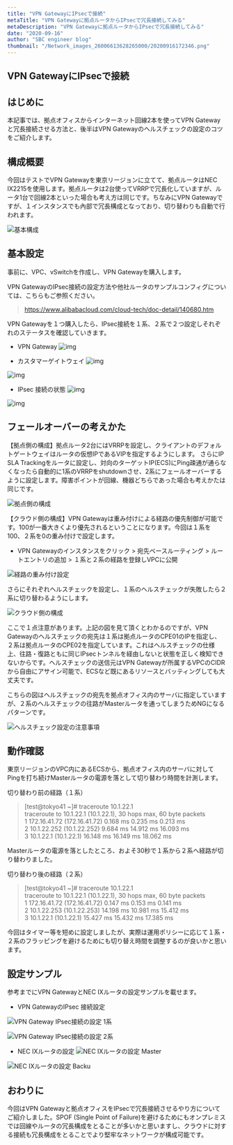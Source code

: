 ```yaml
---
title: "VPN GatewayにIPsecで接続"
metaTitle: "VPN Gatewayに拠点ルータからIPsecで冗長接続してみる"
metaDescription: "VPN Gatewayに拠点ルータからIPsecで冗長接続してみる"
date: "2020-09-16"
author: "SBC engineer blog"
thumbnail: "/Network_images_26006613628265000/20200916172346.png"
---
```


## VPN GatewayにIPsecで接続

## はじめに

本記事では、拠点オフィスからインターネット回線2本を使ってVPN Gatewayと冗長接続させる方法と、後半はVPN Gatewayのヘルスチェックの設定のコツをご紹介します。

## 構成概要

今回はテストでVPN Gatewayを東京リージョンに立てて、拠点ルータはNEC IX2215を使用します。拠点ルータは2台使ってVRRPで冗長化していますが、ルータ1台で回線2本といった場合も考え方は同じです。ちなみにVPN Gatewayですが、１インスタンスでも內部で冗長構成となっており、切り替わりも自動で行われます。

![基本構成](https://raw.githubusercontent.com/sbopsv/cloud-tech/master/content/usecase-network/Network_images_26006613628265000/20200916172346.png "img")      


## 基本設定

事前に、VPC、vSwitchを作成し、VPN Gatewayを購入します。

VPN GatewayのIPsec接続の設定方法や他社ルータのサンプルコンフィグについては、こちらもご参照ください。
> https://www.alibabacloud.com/cloud-tech/doc-detail/140680.htm

     

VPN Gatewayを１つ購入したら、IPsec接続を１系、２系で２つ設定しそれぞれのステータスを確認していきます。

* VPN Gateway
![img](https://raw.githubusercontent.com/sbopsv/cloud-tech/master/content/usecase-network/Network_images_26006613628265000/20200916115552.png "img")      

* カスタマーゲイトウェイ
![img](https://raw.githubusercontent.com/sbopsv/cloud-tech/master/content/usecase-network/Network_images_26006613628265000/20200916115831.png "img")      

![img](https://raw.githubusercontent.com/sbopsv/cloud-tech/master/content/usecase-network/Network_images_26006613628265000/20200916115852.png "img")      

* IPsec 接続の状態
![img](https://raw.githubusercontent.com/sbopsv/cloud-tech/master/content/usecase-network/Network_images_26006613628265000/20200916120111.png "img")      

![img](https://raw.githubusercontent.com/sbopsv/cloud-tech/master/content/usecase-network/Network_images_26006613628265000/20200916120148.png "img")      



## フェールオーバーの考えかた

【拠点側の構成】拠点ルータ2台にはVRRPを設定し、クライアントのデフォルトゲートウェイはルータの仮想IPであるVIPを指定するようにします。
さらにIP SLA Trackingをルータに設定し、対向のターゲットIP(ECS)にPing疎通が通らなくなったら自動的に1系のVRRPをshutdownさせ、2系にフェールオーバーするように設定します。障害ポイントが回線、機器どちらであった場合も考えかたは同じです。

![拠点側の構成](https://raw.githubusercontent.com/sbopsv/cloud-tech/master/content/usecase-network/Network_images_26006613628265000/20200916171835.png "img")      

【クラウド側の構成】VPN Gatewayは重み付けによる経路の優先制御が可能です。100が一番大きくより優先されるということになります。今回は１系を100、２系を0の重み付けで設定します。
     
     
* VPN Gatewayのインスタンスをクリック > 宛先ベースルーティング > ルートエントリの追加 > １系と２系の経路を登録しVPCに公開

![経路の重み付け設定](https://raw.githubusercontent.com/sbopsv/cloud-tech/master/content/usecase-network/Network_images_26006613628265000/20200916125132.png "img")      

さらにそれぞれヘルスチェックを設定し、１系のヘルスチェックが失敗したら２系に切り替わるようにします。

![クラウド側の構成](https://raw.githubusercontent.com/sbopsv/cloud-tech/master/content/usecase-network/Network_images_26006613628265000/20200916171900.png "img")      

ここで１点注意があります。上記の図を見て頂くとわかるのですが、VPN Gatewayのヘルスチェックの宛先は１系は拠点ルータのCPE01のIPを指定し、２系は拠点ルータのCPE02を指定しています。これはヘルスチェックの仕様上、往路・復路ともに同じIPsecトンネルを経由しないと状態を正しく検知できないからです。ヘルスチェックの送信元はVPN Gatewayが所属するVPCのCIDRから自由にアサイン可能で、ECSなど既にあるリソースとバッティングしても大丈夫です。     

こちらの図はヘルスチェックの宛先を拠点オフィス内のサーバに指定していますが、２系のヘルスチェックの往路がMasterルータを通ってしまうためNGになるパターンです。    

![ヘルスチェック設定の注意事項](https://raw.githubusercontent.com/sbopsv/cloud-tech/master/content/usecase-network/Network_images_26006613628265000/20200916172414.png "img")      



## 動作確認

東京リージョンのVPC内にあるECSから、拠点オフィス内のサーバに対してPingを打ち続けMasterルータの電源を落として切り替わり時間を計測します。

切り替わり前の経路（１系）
> [test@tokyo41 ~]# traceroute 10.1.22.1  
> traceroute to 10.1.22.1 (10.1.22.1), 30 hops max, 60 byte packets  
> 1  172.16.41.72 (172.16.41.72)  0.168 ms  0.235 ms  0.213 ms  
> 2  10.1.22.252 (10.1.22.252)  9.684 ms  14.912 ms  16.093 ms  
> 3  10.1.22.1 (10.1.22.1)  16.148 ms  16.149 ms  18.062 ms  

Masterルータの電源を落としたところ、およそ30秒で１系から２系へ経路が切り替わりました。

切り替わり後の経路（２系）
> [test@tokyo41 ~]# traceroute 10.1.22.1  
> traceroute to 10.1.22.1 (10.1.22.1), 30 hops max, 60 byte packets  
> 1  172.16.41.72 (172.16.41.72)  0.147 ms  0.153 ms  0.141 ms  
> 2  10.1.22.253 (10.1.22.253)  14.198 ms  10.981 ms  15.412 ms  
> 3  10.1.22.1 (10.1.22.1)  15.427 ms  15.432 ms  17.385 ms 

今回はタイマー等を短めに設定しましたが、実際は運用ポリシーに応じて１系・２系のフラッピングを避けるためにも切り替え時間を調整するのが良いかと思います。

     

## 設定サンプル

参考までにVPN GatewayとNEC IXルータの設定サンプルを載せます。

* VPN GatewayのIPsec 接続設定

![VPN Gateway IPsec接続の設定 1系](https://raw.githubusercontent.com/sbopsv/cloud-tech/master/content/usecase-network/Network_images_26006613628265000/20200916120453.png "img")      

![VPN Gateway IPsec接続の設定 2系](https://raw.githubusercontent.com/sbopsv/cloud-tech/master/content/usecase-network/Network_images_26006613628265000/20200916120513.png "VPN Gateway IPsec接続の設定 2系")      


* NEC IXルータの設定
![NEC IXルータの設定 Master](https://raw.githubusercontent.com/sbopsv/cloud-tech/master/content/usecase-network/Network_images_26006613628265000/20200916124150.png "img")      

![NEC IXルータの設定 Backu](https://raw.githubusercontent.com/sbopsv/cloud-tech/master/content/usecase-network/Network_images_26006613628265000/20200916124242.png "img")      
     

## おわりに

今回はVPN Gatewayと拠点オフィスをIPsecで冗長接続させるやり方についてご紹介しました。SPOF (Single Point of Failure)を避けるためにもオンプレミスでは回線やルータの冗長構成をとることが多いかと思いますし、クラウドに対する接続も冗長構成をとることでより堅牢なネットワークが構成可能です。




